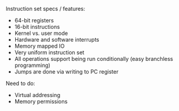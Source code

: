 Instruction set specs / features:
- 64-bit registers
- 16-bit instructions
- Kernel vs. user mode
- Hardware and software interrupts
- Memory mapped IO
- Very uniform instruction set
- All operations support being run conditionally (easy branchless programming)
- Jumps are done via writing to PC register

Need to do:
- Virtual addressing
- Memory permissions
